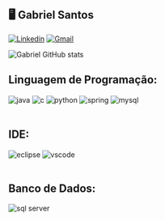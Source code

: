 ## 🖥️ Gabriel Santos 

[![Linkedin](https://img.shields.io/badge/LinkedIn-0077B5?style=for-the-badge&logo=linkedin&logoColor=white)](https://www.linkedin.com/in/gabrielsants/)
[![Gmail](https://img.shields.io/badge/Gmail-D14836?style=for-the-badge&logo=gmail&logoColor=white)](mailto:contatogbsants@outlook.com)



![Gabriel GitHub stats](https://github-readme-stats.vercel.app/api?username=gbsantstech&show_icons=true&theme=transparent&count_private=true)

## Linguagem de Programação:

<div style="display: inline_block">
  <img align="center" alt="java" src="https://img.shields.io/badge/Java-ED8B00?style=for-the-badge&logo=java&logoColor=white" />
  <img align="center" alt="c" src="https://img.shields.io/badge/C-00599C?style=for-the-badge&logo=c&logoColor=white" />
  <img align="center" alt="python" src="https://img.shields.io/badge/Python-3776AB?style=for-the-badge&logo=python&logoColor=white" />
  <img align="center" alt="spring" src="https://img.shields.io/badge/Spring-6DB33F?style=for-the-badge&logo=spring&logoColor=white" />
  <img align="center" alt="mysql" src="https://img.shields.io/badge/MySQL-00000F?style=for-the-badge&logo=mysql&logoColor=white" />
  
</div><br/>

## IDE:
<div style="display: inline_block">
 <img align="center" alt="eclipse" src="https://img.shields.io/badge/Eclipse-2C2255?style=for-the-badge&logo=eclipse&logoColor=white" />
 <img align="center" alt="vscode" src="https://img.shields.io/badge/Visual_Studio_Code-0078D4?style=for-the-badge&logo=visual%20studio%20code&logoColor=white" />
 
</div><br/>

## Banco de Dados:
<img align="center" alt="sql server" src="https://img.shields.io/badge/Microsoft%20SQL%20Server-CC2927?style=for-the-badge&logo=microsoft%20sql%20server&logoColor=white"/>





